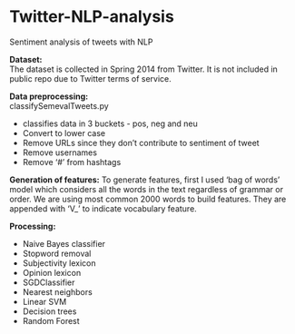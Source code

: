 # Twitter-NLP-analysis
Sentiment analysis of tweets with NLP

**Dataset:**   
The dataset is collected in Spring 2014 from Twitter. It is not included in public repo due to Twitter terms of service.  

**Data preprocessing:**  
   classifySemevalTweets.py  
-  classifies data in 3 buckets - pos, neg and neu 
-  Convert to lower case 
-	 Remove URLs since they don’t contribute to sentiment of tweet 
-	 Remove usernames  
-	 Remove ‘#’ from hashtags 

**Generation of features:**
To generate features, first I used ‘bag of words’ model which considers all the words in the text regardless of grammar or order. We are using most common 2000 words to build features. They are appended with ‘V_’ to indicate vocabulary feature. 

**Processing:**
-  Naive Bayes classifier 
-  Stopword removal 
-  Subjectivity lexicon 
-  Opinion lexicon 
-  SGDClassifier 
-  Nearest neighbors 
-  Linear SVM 
-  Decision trees 
-  Random Forest 

